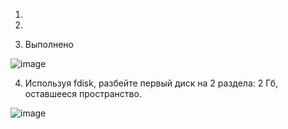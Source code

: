 1.


2.



3. Выполнено


![image](https://user-images.githubusercontent.com/106968319/179356454-c983e592-6835-4b31-b7c4-9051e577218c.png)




4. Используя fdisk, разбейте первый диск на 2 раздела: 2 Гб, оставшееся пространство.


![image](https://user-images.githubusercontent.com/106968319/179359013-bf51234b-8c7c-43a2-aa4d-5834e9077488.png)








